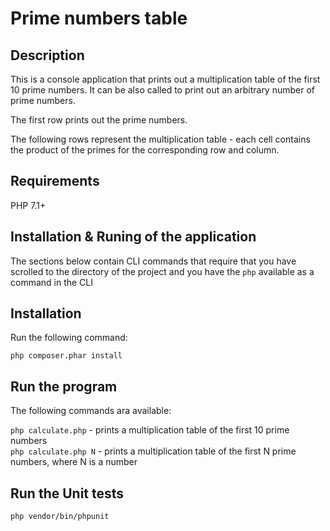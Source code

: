 # Prime numbers table

## Description
This is a console application that prints out a multiplication table of the first 10 prime numbers. It can be also called to print out an arbitrary number of prime numbers.  
  
The first row prints out the prime numbers.
  
The following rows represent the multiplication table - each cell contains the product of the primes for the corresponding row and column.  
  
## Requirements
PHP 7.1+

## Installation & Runing of the application
The sections below contain CLI commands that require that you have scrolled to the directory of the project and you have the `php` available as a command in the CLI

## Installation
Run the following command: 
 
 `php composer.phar install`
  
## Run the program
The following commands ara available:  
  
`php calculate.php` - prints a multiplication table of the first 10 prime numbers  
`php calculate.php N` - prints a multiplication table of the first N prime numbers, where N is a number

## Run the Unit tests

`php vendor/bin/phpunit`